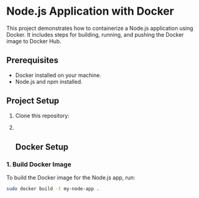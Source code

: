 # Node.js Application with Docker

This project demonstrates how to containerize a Node.js application using Docker. It includes steps for building, running, and pushing the Docker image to Docker Hub.
## Prerequisites

- Docker installed on your machine.
- Node.js and npm installed.

## Project Setup

1. Clone this repository:
2. ```bash
    
    ```



   ## Docker Setup

### 1. Build Docker Image

To build the Docker image for the Node.js app, run:

```bash
sudo docker build -t my-node-app .
